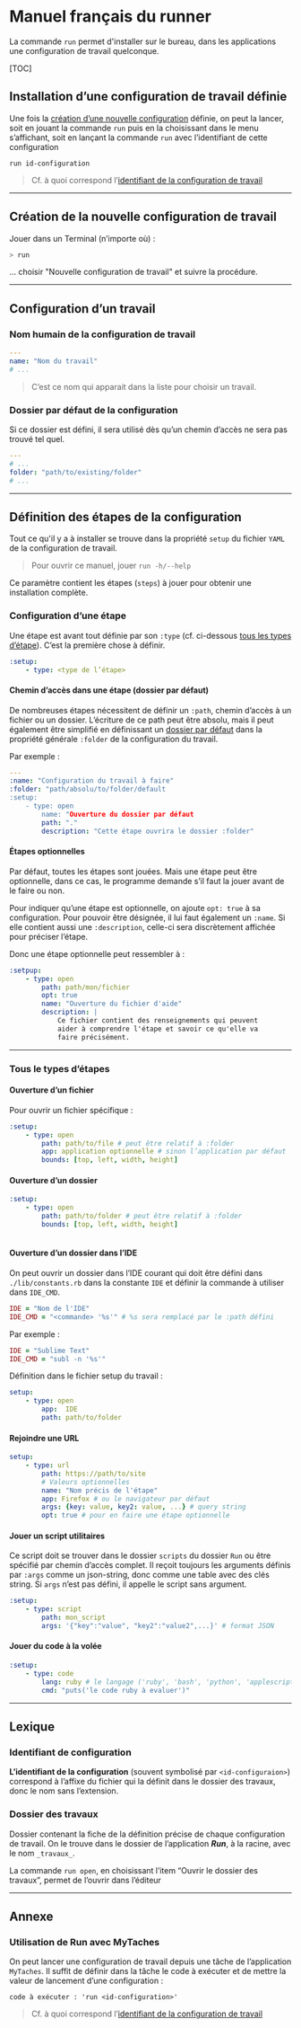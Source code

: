 # Manuel français du runner

La commande `run` permet d'installer sur le bureau, dans les applications une configuration de travail quelconque.



[TOC]

## Installation d’une configuration de travail définie

Une fois la [création d’une nouvelle configuration](#define-configuration) définie, on peut la lancer, soit en jouant la commande `run` puis en la choisissant dans le menu s’affichant, soit en lançant la commande `run` avec l’identifiant de cette configuration

```
run id-configuration
```

> Cf. à quoi correspond l’[identifiant de la configuration de travail](#id-configuration)

---

<a name="define-configuration"></a>

## Création de la nouvelle configuration de travail

Jouer dans un Terminal (n’importe où) :

~~~bash
> run 
~~~

… choisir "Nouvelle configuration de travail" et suivre la procédure.

---

## Configuration d’un travail

### Nom humain de la configuration de travail

~~~yaml
---
name: "Nom du travail"
# ...
~~~

> C’est ce nom qui apparait dans la liste pour choisir un travail.

<a name="config-default-folder"></a>

### Dossier par défaut de la configuration

Si ce dossier est défini, il sera utilisé dès qu’un chemin d’accès ne sera pas trouvé tel quel.

~~~yaml
---
# ...
folder: "path/to/existing/folder"
# ...
~~~

---

<a name="config-steps"></a>

## Définition des étapes de la configuration

Tout ce qu'il y a à installer se trouve dans la propriété `setup` du fichier `YAML` de la configuration de travail.

> Pour ouvrir ce manuel, jouer `run -h/--help`

Ce paramètre contient les étapes (`steps`) à jouer pour obtenir une installation complète.

<a name="step-configuration"></a>

### Configuration d’une étape

Une étape est avant tout définie par son `:type` (cf. ci-dessous [tous les types d’étape](#step-types)). C’est la première chose à définir.

~~~yaml
:setup:
	- type: <type de l’étape>
~~~

<a name="step-path"></a>

#### Chemin d’accès dans une étape (dossier par défaut)

De nombreuses étapes nécessitent de définir un `:path`, chemin d’accès à un fichier ou un dossier. L’écriture de ce path peut être absolu, mais il peut également être simplifié en définissant un [dossier par défaut](#config-default-folder) dans la propriété générale `:folder` de la configuration du travail.

Par exemple :

~~~yaml
---
:name: "Configuration du travail à faire"
:folder: "path/absolu/to/folder/default
:setup:
	- type: open
		name: "Ouverture du dossier par défaut
		path: "."
		description: "Cette étape ouvrira le dossier :folder"
~~~

 

<a name="optional-step"></a>

#### Étapes optionnelles

Par défaut, toutes les étapes sont jouées. Mais une étape peut être optionnelle, dans ce cas, le programme demande s’il faut la jouer avant de le faire ou non.

Pour indiquer qu’une étape est optionnelle, on ajoute `opt: true` à sa configuration. Pour pouvoir être désignée, il lui faut également un `:name`. Si elle contient aussi une `:description`, celle-ci sera discrètement affichée pour préciser l’étape.

Donc une étape optionnelle peut ressembler à :

~~~yaml
:setpup:
	- type: open
		path: path/mon/fichier
		opt: true
		name: "Ouverture du fichier d'aide"
		description: |
			Ce fichier contient des renseignements qui peuvent
			aider à comprendre l'étape et savoir ce qu'elle va
			faire précisément.
~~~



---

<a name="step-types"></a>

### Tous le types d’étapes

#### Ouverture d’un fichier

Pour ouvrir un fichier spécifique :

~~~yaml
:setup:
	- type: open
		path: path/to/file # peut être relatif à :folder
		app: application optionnelle # sinon l’application par défaut
		bounds: [top, left, width, height]
~~~

#### Ouverture d’un dossier

~~~yaml
:setup:
	- type: open
		path: path/to/folder # peut être relatif à :folder
		bounds: [top, left, width, height]
		
~~~

#### Ouverture d’un dossier dans l’IDE

On peut ouvrir un dossier dans l’IDE courant qui doit être défini dans `./lib/constants.rb` dans la constante `IDE` et définir la commande à utiliser dans `IDE_CMD`.

~~~ruby
IDE = "Nom de l'IDE"
IDE_CMD = "<commande> '%s'" # %s sera remplacé par le :path défini
~~~

Par exemple : 

~~~ruby
IDE = "Sublime Text"
IDE_CMD = "subl -n '%s'"
~~~

Définition dans le fichier setup du travail : 

~~~yaml
setup: 
	- type: open
		app:  IDE
		path: path/to/folder
~~~

#### Rejoindre une URL

~~~yaml
setup:
	- type: url
		path: https://path/to/site
		# Valeurs optionnelles
		name: "Nom précis de l'étape"
		app: Firefox # ou le navigateur par défaut
		args: {key: value, key2: value, ...} # query string
		opt: true # pour en faire une étape optionnelle
~~~

#### Jouer un script utilitaires

Ce script doit se trouver dans le dossier `scripts` du dossier `Run` ou être spécifié par chemin d’accès complet. Il reçoit toujours les arguments définis par `:args` comme un json-string, donc comme une table avec des clés string. Si `args` n’est pas défini, il appelle le script sans argument.

~~~yaml
:setup:
	- type: script
		path: mon_script
		args: '{"key":"value", "key2":"value2",...}' # format JSON
~~~

#### Jouer du code à la volée

~~~yaml
:setup:
	- type: code
		lang: ruby # le langage ('ruby', 'bash', 'python', 'applescript')
		cmd: "puts('le code ruby à evaluer')"
~~~



---

## Lexique

<a name="id-configuration"></a>

### Identifiant de configuration

**L’identifiant de la configuration** (souvent symbolisé par `<id-configuraion>`) correspond à l’affixe du fichier qui la définit dans le dossier des travaux, donc le nom sans l’extension.

<a name="travaux-folder"></a>

### Dossier des travaux

Dossier contenant la fiche de la définition précise de chaque configuration de travail. On le trouve dans le dossier de l’application ***Run***, à la racine, avec le nom `_travaux_`.

La commande `run open`, en choisissant l’item “Ouvrir le dossier des travaux”, permet de l’ouvrir dans l’éditeur

---

## Annexe

### Utilisation de Run avec MyTaches

On peut lancer une configuration de travail depuis une tâche de l’application `MyTaches`. Il suffit de définir dans la tâche le code à exécuter et de mettre la valeur de lancement d’une configuration :

```
code à exécuter : 'run <id-configuration>'
```

> Cf. à quoi correspond l’[identifiant de la configuration de travail](#id-configuration)
